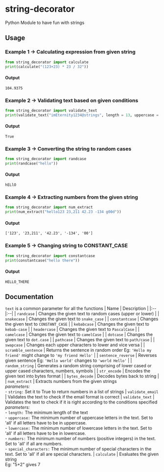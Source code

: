 # string-decorator

Python Module to have fun with strings

## Usage
### Example 1 -> Calculating expression from given string
```py
from string_decorator import calculate
print(calculate("(123+23) * 23 / 32"))
```
#### Output
```
104.9375
```
### Example 2 -> Validating text based on given conditions
```py
from string_decorator import validate_text
print(validate_text("imEternity1234@strings", length = 13, uppercase = 1, lowercase = 5, numbers = 4, special_characters=1))
```
#### Output
```
True
```
### Example 3 -> Converting the string to random cases
```py
from string_decorator import randcase
print(randcase("hello"))
```
#### Output
```
hELlO
```
### Example 4 -> Extracting numbers from the given string
```py
from string_decorator import num_extract
print(num_extract("hello123 23,211 42.23 -134 g00d"))
```
#### Output
```
['123', '23,211', '42.23', '-134', '00']
```
### Example 5 -> Changing string to CONSTANT_CASE
```py
from string_decorator import constantcase
print(constantcase("hello there"))
```
#### Output
```
HELLO_THERE
```

## Documentation
`text` is a common parameter for all the functions
| Name | Description |
|:--|:--|
| `randcase` | Changes the given text to random cases (upper or lower) |
| `snakecase` | Changes the given text to `snake_case` |
| `constantcase` |  Changes the given text to `CONSTANT_CASE` |
| `kebabcase` | Changes the given text to `kebab-case` |
| `headercase` | Changes the given text to `PascalCase` |
| `camelcase` | Changes the given text to `camelCase` |
| `dotcase` | Changes the given text to `dot.case` |
| `pathcase` | Changes the given text to `path/case` |
| `swapcase` | Changes each upper characters to lower and vice versa |
| `scramble_sentence` | Returns the sentence in random order  Eg: `'Hello my friend'` might change to `'my friend Hello'` |
| `sentence_reverse` | Reverses given sentence  Eg: `'Hello world'` changes to `'world Hello'` |
| `random_string` | Generates a random string comprising of lower cased or upper cased characters, numbers, symbols |
| `str_encode` | Encodes the given text into bytes format |
| `bytes_decode` | Decodes bytes back to string |
| `num_extract` | Extracts numbers from the given strings<br>*parameters:*<br>- `string:` Set it to True to return numbers in a list of strings
| `validate_email` | Validates the text to check if the email format is correct
| `validate_text` | Validates the text to check if it is right according to the conditions specified<br>*parameters:*<br>- `length:` The minimum length of the text<br>- `uppercase:` The minimum number of uppercase letters in the text. Set to 'all' if all letters have to be in uppercase.<br>- `lowercase:` The minimum number of lowercase letters in the text. Set to 'all' if all letters have to be in lowercase.<br>- `numbers:` The minimum number of numbers (positive integers) in the text. Set to 'all' if all are numbers.<br>- `special_characters:` The minimum number of special characters in the text. Set to 'all' if all are special characters.
| `calculate` | Evaluates the given string<br>Eg: "5+2" gives 7

